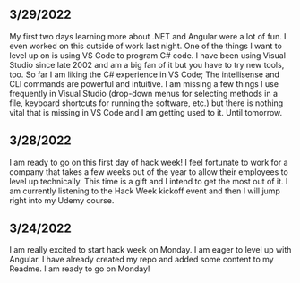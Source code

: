 ## 3/29/2022

My first two days learning more about .NET and Angular were a lot of fun. I even worked on this outside of work last night. One of the things I want to level up on is using VS Code to program C# code. I have been using Visual Studio since late 2002 and am a big fan of it but you have to try new tools, too. So far I am liking the C# experience in VS Code; The intellisense and CLI commands are powerful and intuitive. I am missing a few things I use frequently in Visual Studio (drop-down menus for selecting methods in a file, keyboard shortcuts for running the software, etc.) but there is nothing vital that is missing in VS Code and I am getting used to it. Until tomorrow.

## 3/28/2022

I am ready to go on this first day of hack week! I feel fortunate to work for a company that takes a few weeks out of the year to allow their employees to level up technically. This time is a gift and I intend to get the most out of it. I am currently listening to the Hack Week kickoff event and then I will jump right into my Udemy course.

## 3/24/2022

I am really excited to start hack week on Monday. I am eager to level up with Angular. I have already created my repo and added some content to my Readme. I am ready to go on Monday!
